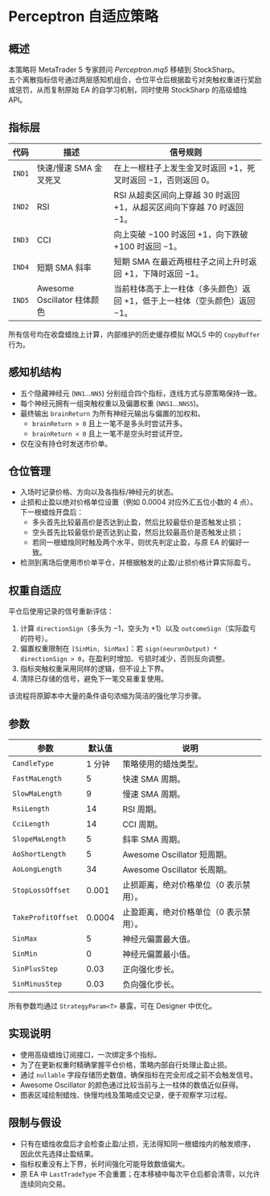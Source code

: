 # Perceptron 自适应策略

## 概述

本策略将 MetaTrader 5 专家顾问 *Perceptron.mq5* 移植到 StockSharp。  
五个离散指标信号通过两层感知机组合，仓位平仓后根据盈亏对突触权重进行奖励或惩罚，从而复制原始 EA 的自学习机制，同时使用 StockSharp 的高级蜡烛 API。

## 指标层

| 代码 | 描述 | 信号规则 |
| --- | --- | --- |
| `IND1` | 快速/慢速 SMA 金叉死叉 | 在上一根柱子上发生金叉时返回 +1，死叉时返回 −1，否则返回 0。 |
| `IND2` | RSI | RSI 从超卖区间向上穿越 30 时返回 +1，从超买区间向下穿越 70 时返回 −1。 |
| `IND3` | CCI | 向上突破 −100 时返回 +1，向下跌破 +100 时返回 −1。 |
| `IND4` | 短期 SMA 斜率 | 短期 SMA 在最近两根柱子之间上升时返回 +1，下降时返回 −1。 |
| `IND5` | Awesome Oscillator 柱体颜色 | 当前柱体高于上一柱体（多头颜色）返回 +1，低于上一柱体（空头颜色）返回 −1。 |

所有信号均在收盘蜡烛上计算，内部维护的历史缓存模拟 MQL5 中的 `CopyBuffer` 行为。

## 感知机结构

- 五个隐藏神经元 (`NN1`…`NN5`) 分别组合四个指标，连线方式与原策略保持一致。
- 每个神经元拥有一组突触权重以及偏置权重 (`NNS1`…`NNS5`)。
- 最终输出 `brainReturn` 为所有神经元输出与偏置的加权和。  
  - `brainReturn > 0` 且上一笔不是多头时尝试开多。  
  - `brainReturn < 0` 且上一笔不是空头时尝试开空。
- 仅在没有持仓时发送市价单。

## 仓位管理

- 入场时记录价格、方向以及各指标/神经元的状态。
- 止损和止盈以绝对价格单位设置（例如 0.0004 对应外汇五位小数的 4 点）。  
  下一根蜡烛开盘后：
  - 多头首先比较最高价是否达到止盈，然后比较最低价是否触发止损；
  - 空头首先比较最低价是否达到止盈，然后比较最高价是否触发止损；
  - 若同一根蜡烛同时触及两个水平，则优先判定止盈，与原 EA 的偏好一致。
- 检测到离场后使用市价单平仓，并根据触发的止盈/止损价格计算实际盈亏。

## 权重自适应

平仓后使用记录的信号重新评估：

1. 计算 `directionSign`（多头为 −1，空头为 +1）以及 `outcomeSign`（实际盈亏的符号）。
2. 偏置权重限制在 `[SinMin, SinMax]`：若 `sign(neuronOutput) * directionSign > 0`，在盈利时增加、亏损时减少，否则反向调整。
3. 指标突触权重采用同样的逻辑，但不设上下界。
4. 清除已存储的信号，避免下一笔交易重复使用。

该流程将原脚本中大量的条件语句浓缩为简洁的强化学习步骤。

## 参数

| 参数 | 默认值 | 说明 |
| --- | --- | --- |
| `CandleType` | 1 分钟 | 策略使用的蜡烛类型。 |
| `FastMaLength` | 5 | 快速 SMA 周期。 |
| `SlowMaLength` | 9 | 慢速 SMA 周期。 |
| `RsiLength` | 14 | RSI 周期。 |
| `CciLength` | 14 | CCI 周期。 |
| `SlopeMaLength` | 5 | 斜率 SMA 周期。 |
| `AoShortLength` | 5 | Awesome Oscillator 短周期。 |
| `AoLongLength` | 34 | Awesome Oscillator 长周期。 |
| `StopLossOffset` | 0.001 | 止损距离，绝对价格单位（0 表示禁用）。 |
| `TakeProfitOffset` | 0.0004 | 止盈距离，绝对价格单位（0 表示禁用）。 |
| `SinMax` | 5 | 神经元偏置最大值。 |
| `SinMin` | 0 | 神经元偏置最小值。 |
| `SinPlusStep` | 0.03 | 正向强化步长。 |
| `SinMinusStep` | 0.03 | 负向强化步长。 |

所有参数均通过 `StrategyParam<T>` 暴露，可在 Designer 中优化。

## 实现说明

- 使用高级蜡烛订阅接口，一次绑定多个指标。
- 为了在更新权重时精确掌握平仓价格，策略内部自行处理止盈止损。
- 通过 `nullable` 字段存储历史数值，确保指标在完全形成之前不会触发信号。
- Awesome Oscillator 的颜色通过比较当前与上一柱体的数值近似获得。
- 图表区域绘制蜡烛、快慢均线及策略成交记录，便于观察学习过程。

## 限制与假设

- 只有在蜡烛收盘后才会检查止盈/止损，无法得知同一根蜡烛内的触发顺序，因此优先选择止盈结果。
- 指标权重没有上下界，长时间强化可能导致数值偏大。
- 原 EA 中 `LastTradeType` 不会重置；在本移植中每次平仓后都会清零，以允许连续同向交易。

